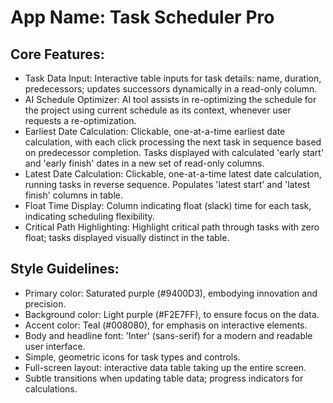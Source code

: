 # **App Name**: Task Scheduler Pro

## Core Features:

- Task Data Input: Interactive table inputs for task details: name, duration, predecessors; updates successors dynamically in a read-only column.
- AI Schedule Optimizer: AI tool assists in re-optimizing the schedule for the project using current schedule as its context, whenever user requests a re-optimization.
- Earliest Date Calculation: Clickable, one-at-a-time earliest date calculation, with each click processing the next task in sequence based on predecessor completion. Tasks displayed with calculated 'early start' and 'early finish' dates in a new set of read-only columns.
- Latest Date Calculation: Clickable, one-at-a-time latest date calculation, running tasks in reverse sequence. Populates 'latest start' and 'latest finish' columns in table.
- Float Time Display: Column indicating float (slack) time for each task, indicating scheduling flexibility.
- Critical Path Highlighting: Highlight critical path through tasks with zero float; tasks displayed visually distinct in the table.

## Style Guidelines:

- Primary color: Saturated purple (#9400D3), embodying innovation and precision.
- Background color: Light purple (#F2E7FF), to ensure focus on the data.
- Accent color: Teal (#008080), for emphasis on interactive elements.
- Body and headline font: 'Inter' (sans-serif) for a modern and readable user interface.
- Simple, geometric icons for task types and controls.
- Full-screen layout: interactive data table taking up the entire screen.
- Subtle transitions when updating table data; progress indicators for calculations.